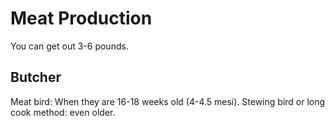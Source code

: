 # Meat Production
You can get out 3-6 pounds.

## Butcher
Meat bird: When they are 16-18 weeks old (4-4.5 mesi).
Stewing bird or long cook method: even older.


